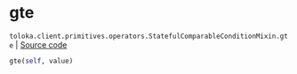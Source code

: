 # gte
`toloka.client.primitives.operators.StatefulComparableConditionMixin.gte` | [Source code](https://github.com/Toloka/toloka-kit/blob/v1.2.1/src/client/primitives/operators.py#L194)

```python
gte(self, value)
```

